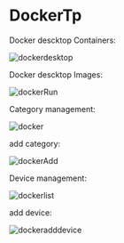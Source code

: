 # DockerTp
Docker descktop Containers:


![dockerdesktop](https://github.com/safiyadaoudi01/DockerTp/assets/120654774/ec2b3997-4213-454d-9a8b-33ac1d93730c)

Docker descktop Images:


![dockerRun](https://github.com/safiyadaoudi01/DockerTp/assets/120654774/9a4b7766-5fe3-49b6-99ac-8c360c877e68)




Category management:


![docker](https://github.com/safiyadaoudi01/DockerTp/assets/120654774/bbf8e349-3a09-42ef-a1db-1f12950c1b12)


add category:


![dockerAdd](https://github.com/safiyadaoudi01/DockerTp/assets/120654774/493b473c-521c-4fb6-a227-7cdad54db149)



Device management:


![dockerlist](https://github.com/safiyadaoudi01/DockerTp/assets/120654774/1616ed4d-5d2b-4c52-8fdc-1f739ca4fc7f)


add device:


![dockeradddevice](https://github.com/safiyadaoudi01/DockerTp/assets/120654774/7e3a2e9f-5eae-4da0-b152-eaa6733ae0a7)


